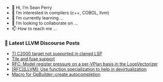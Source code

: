 - 👋 Hi, I’m Sean Perry
- 👀 I’m interested in compilers (c++, COBOL, llvm)
- 🌱 I’m currently learning ...
- 💞️ I’m looking to collaborate on ...
- 📫 How to reach me ...

<!---
s66perry/s66perry is a ✨ special ✨ repository because its `README.md` (this file) appears on your GitHub profile.
You can click the Preview link to take a look at your changes.
--->
### 📕 Latest LLVM Discourse Posts

<!-- DISCOURSE-LLVM:START -->
- [TI C2000 target not supported in clangd LSP](https://discourse.llvm.org/t/ti-c2000-target-not-supported-in-clangd-lsp/83015#post_17)
- [Tile and fuse support](https://discourse.llvm.org/t/tile-and-fuse-support/84389#post_5)
- [RFC: Model register pressure on a per-VPlan basis in the LoopVectorizer](https://discourse.llvm.org/t/rfc-model-register-pressure-on-a-per-vplan-basis-in-the-loopvectorizer/84496#post_2)
- [[RFC][LLVM]: Use function specialization to help in devirtualization](https://discourse.llvm.org/t/rfc-llvm-use-function-specialization-to-help-in-devirtualization/84509#post_3)
- [Macro for OpBuilder::create autocompletion](https://discourse.llvm.org/t/macro-for-opbuilder-create-autocompletion/84537#post_1)
<!-- DISCOURSE-LLVM:END -->
